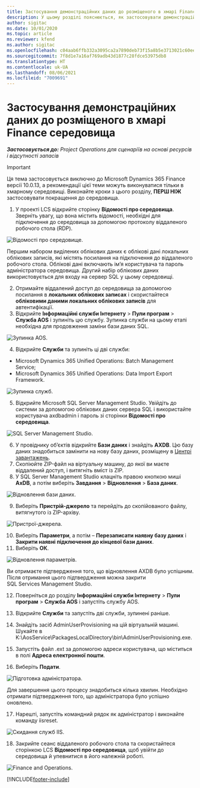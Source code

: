 ```yaml
---
title: Застосування демонстраційних даних до розміщеного в хмарі Finance середовища
description: У цьому розділі пояснюється, як застосовувати демонстраційні дані з Project Operations до хмарного середовища Dynamics 365 Finance.
author: sigitac
ms.date: 10/01/2020
ms.topic: article
ms.reviewer: kfend
ms.author: sigitac
ms.openlocfilehash: c04aab6ffb332a3095ca2a7890deb73f15a8b5e3713021c60eec02eb13dbd0cb
ms.sourcegitcommit: 7f8d1e7a16af769adb43d1877c28fdce53975db8
ms.translationtype: HT
ms.contentlocale: uk-UA
ms.lasthandoff: 08/06/2021
ms.locfileid: "7009691"
---
```

# <a name="apply-demo-data-to-a-finance-cloud-hosted-environment"></a>Застосування демонстраційних даних до розміщеного в хмарі Finance середовища

_**Застосовується до:** Project Operations для сценаріїв на основі ресурсів і відсутності запасів_

> [!IMPORTANT]
> Ця тема застосовується виключно до Microsoft Dynamics 365 Finance версії 10.0.13, а рекомендації цієї теми можуть виконуватися тільки в хмарному середовищі. Виконайте кроки з цього розділу, **ПЕРШ НІЖ** застосовувати покращення до середовища.

1. У проекті LCS відкрийте сторінку **Відомості про середовища**. Зверніть увагу, що вона містить відомості, необхідні для підключення до середовища за допомогою протоколу віддаленого робочого стола (RDP).

![Відомості про середовище.](./media/1EnvironmentDetails.png)

Першим набором виділених облікових даних є облікові дані локальних облікових записів, які містять посилання на підключення до віддаленого робочого стола. Облікові дані включають ім’я користувача та пароль адміністратора середовища. Другий набір облікових даних використовується для входу на сервер SQL у цьому середовищі.

2. Отримайте віддалений доступ до середовища за допомогою посилання в **локальних облікових записах** і скористайтеся **обліковими даними локальних облікових записів** для автентифікації.
3. Відкрийте **Інформаційні служби Інтернету** > **Пули програм** > **Служба AOS** і зупиніть цю службу. Зупинка служби на цьому етапі необхідна для продовження заміни бази даних SQL.

![Зупинка AOS.](./media/2StopAOS.png)

4. Відкрийте **Служби** та зупиніть ці дві служби:

- Microsoft Dynamics 365 Unified Operations: Batch Management Service;
- Microsoft Dynamics 365 Unified Operations: Data Import Export Framework.

![Зупинка служб.](./media/3StopServices.png)

5. Відкрийте Microsoft SQL Server Management Studio. Увійдіть до системи за допомогою облікових даних сервера SQL і використайте користувача axdbadmin і пароль зі сторінки **Відомості про середовища**.

![SQL Server Management Studio.](./media/4SSMS.png)

6. У провіднику об’єктів відкрийте **Бази даних** і знайдіть **AXDB**. Цю базу даних знадобиться замінити на нову базу даних, розміщену в [Центрі завантажень](https://download.microsoft.com/download/1/a/3/1a314bd2-b082-4a87-abdc-1ba26c92b63d/ProjOpsDemoDataFOGARelease.zip). 
7. Скопіюйте ZIP-файл на віртуальну машину, до якої ви маєте віддалений доступ, і витягніть вміст із ZIP.
8. У SQL Server Management Studio клацніть правою кнопкою миші **AxDB**, а потім виберіть **Завдання** > **Відновлення** > **База даних**.

![Відновлення бази даних.](./media/5RestoreDatabase.png)

9. Виберіть **Пристрій-джерело** та перейдіть до скопійованого файлу, витягнутого із ZIP-архіву.

![Пристрої-джерела.](./media/6SourceDevice.png)

10. Виберіть **Параметри**, а потім – **Перезаписати наявну базу даних** і **Закрити наявні підключення до кінцевої бази даних**. 
11. Виберіть **ОК**.

![Відновлення параметрів.](./media/7RestoreSetting.png)

Ви отримаєте підтвердження того, що відновлення AXDB було успішним. Після отримання цього підтвердження можна закрити SQL Services Management Studio.

12. Поверніться до розділу **Інформаційні служби Інтернету** > **Пули програм** > **Служба AOS** і запустіть службу AOS.
13. Відкрийте **Служби** та запустіть дві служби, зупинені раніше.

14. Знайдіть засіб AdminUserProvisioning на цій віртуальній машині. Шукайте в K:\AosService\PackagesLocalDirectory\bin\AdminUserProvisioning.exe.
15. Запустіть файл .ext за допомогою адреси користувача, що міститься в полі **Адреса електронної пошти**. 
16. Виберіть **Подати**.

![Підготовка адміністратора.](./media/8AdminUserProvisioning.png)

Для завершення цього процесу знадобиться кілька хвилин. Необхідно отримати підтвердження того, що адміністратора було успішно оновлено.

17. Нарешті, запустіть командний рядок як адміністратор і виконайте команду iisreset.

![Скидання служб IIS.](./media/9IISReset.png)

18. Закрийте сеанс віддаленого робочого стола та скористайтеся сторінкою LCS **Відомості про середовища**, щоб увійти до середовища й упевнитися в його належній роботі.

![Finance and Operations.](./media/10FinanceAndOperations.png)


[!INCLUDE[footer-include](../includes/footer-banner.md)]